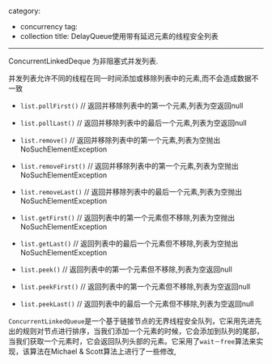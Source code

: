 ﻿category: 
- concurrency
tag:
- collection
title: DelayQueue使用带有延迟元素的线程安全列表
---

ConcurrentLinkedDeque 为非阻塞式并发列表.

并发列表允许不同的线程在同一时间添加或移除列表中的元素,而不会造成数据不一致

* `list.pollFirst()`    // 返回并移除列表中的第一个元素,列表为空返回null
* `list.pollLast()`     // 返回并移除列表中的最后一个元素,列表为空返回null
* `list.remove()`       // 返回并移除列表中的第一个元素,列表为空抛出NoSuchElementException
* `list.removeFirst()`  // 返回并移除列表中的第一个元素,列表为空抛出NoSuchElementException
* `list.removeLast()`   // 返回并移除列表中的最后一个元素,列表为空抛出NoSuchElementException

* `list.getFirst()`     // 返回列表中的第一个元素但不移除,列表为空抛出NoSuchElementException
* `list.getLast()`      // 返回列表中的最后一个元素但不移除,列表为空抛出NoSuchElementException
* `list.peek()`         // 返回列表中的第一个元素但不移除,列表为空返回null
* `list.peekFirst()`        // 返回列表中的第一个元素但不移除,列表为空返回null
* `list.peekLast()`     // 返回列表中的最后一个元素但不移除,列表为空返回null

`ConcurrentLinkedQueue`是一个基于链接节点的无界线程安全队列，它采用先进先出的规则对节点进行排序，当我们添加一个元素的时候，它会添加到队列的尾部，当我们获取一个元素时，它会返回队列头部的元素。它采用了`wait－free`算法来实现，该算法在Michael & Scott算法上进行了一些修改,